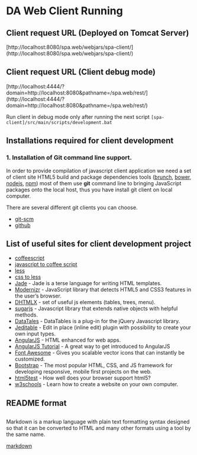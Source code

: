 # DA Web Client Running

## Client request URL (Deployed on Tomcat Server)
[http://localhost:8080/spa.web/webjars/spa-client/]
(http://localhost:8080/spa.web/webjars/spa-client/)

## Client request URL (Client debug mode)
[http://localhost:4444/?domain=http://localhost:8080&pathname=/spa.web/rest/]
(http://localhost:4444/?domain=http://localhost:8080&pathname=/spa.web/rest/)

Run client in debug mode only after running the next script
`[spa-client]/src/main/scripts/development.bat`


## Installations required for client development

### 1. Installation of Git command line support.

In order to provide compilation of javascript client application we need a set of client
site HTML5 build and package dependencies tools 
([brunch](http://brunch.io/), [bower](http://bower.io/), [nodejs](http://nodejs.org/), [npm](https://www.npmjs.com/))
most of them use **git** command line to bringing JavaScript packages onto the local host,
thus you have install git client on local computer.

There are several different git clients you can choose.

* [git-scm](http://git-scm.com/)
* [github](https://github.com/)

## List of useful sites for client development project

* [coffeescript](http://coffeescript.org/)
* [javascript to coffee script](http://js2.coffee/)
* [less](http://lesscss.org/)
* [css to less](http://css2less.cc/)
* [Jade](http://jade-lang.com/) - Jade is a terse language for writing HTML templates.
* [Modernizr](http://modernizr.com/) - JavaScript library that detects HTML5 and CSS3 features in the user’s browser.
* [DHTMLX](http://dhtmlx.com/) - set of useful js elements (tables, trees, menu).
* [sugarjs](http://sugarjs.com/) - Javascript library that extends native objects with helpful methods.
* [DataTales](http://www.datatables.net/) - DataTables is a plug-in for the jQuery Javascript library.
* [Jeditable](http://www.appelsiini.net/projects/jeditable) - Edit in place (inline edit) plugin with possibility to create your own input types.
* [AngularJS](https://angularjs.org/) - HTML enhanced for web apps.
* [AngularJS Tutorial](https://docs.angularjs.org/tutorial) - A great way to get introduced to AngularJS
* [Font Awesome](http://fontawesome.io/) - Gives you scalable vector icons that can instantly be customized.
* [Bootstrap](http://getbootstrap.com/) - The most popular HTML, CSS, and JS framework for developing responsive, mobile first projects on the web.
* [html5test](http://html5test.com/) - How well does your browser support html5?
* [w3schools](http://www.w3schools.com/) - Learn how to create a website on your own computer.


## README format
##

Markdown is a markup language with plain text formatting syntax designed so that it can be converted 
to HTML and many other formats using a tool by the same name.

[markdown](https://github.com/adam-p/markdown-here/wiki/Markdown-Cheatsheet)



